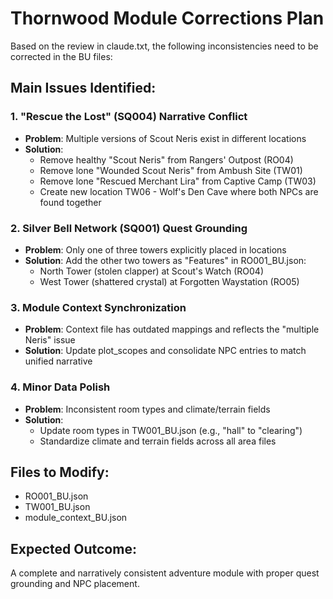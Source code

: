 # Thornwood Module Corrections Plan

Based on the review in claude.txt, the following inconsistencies need to be corrected in the BU files:

## Main Issues Identified:

### 1. "Rescue the Lost" (SQ004) Narrative Conflict
- **Problem**: Multiple versions of Scout Neris exist in different locations
- **Solution**: 
  - Remove healthy "Scout Neris" from Rangers' Outpost (RO04)
  - Remove lone "Wounded Scout Neris" from Ambush Site (TW01)
  - Remove lone "Rescued Merchant Lira" from Captive Camp (TW03)
  - Create new location TW06 - Wolf's Den Cave where both NPCs are found together

### 2. Silver Bell Network (SQ001) Quest Grounding
- **Problem**: Only one of three towers explicitly placed in locations
- **Solution**: Add the other two towers as "Features" in RO001_BU.json:
  - North Tower (stolen clapper) at Scout's Watch (RO04)
  - West Tower (shattered crystal) at Forgotten Waystation (RO05)

### 3. Module Context Synchronization
- **Problem**: Context file has outdated mappings and reflects the "multiple Neris" issue
- **Solution**: Update plot_scopes and consolidate NPC entries to match unified narrative

### 4. Minor Data Polish
- **Problem**: Inconsistent room types and climate/terrain fields
- **Solution**: 
  - Update room types in TW001_BU.json (e.g., "hall" to "clearing")
  - Standardize climate and terrain fields across all area files

## Files to Modify:
- RO001_BU.json
- TW001_BU.json
- module_context_BU.json

## Expected Outcome:
A complete and narratively consistent adventure module with proper quest grounding and NPC placement.